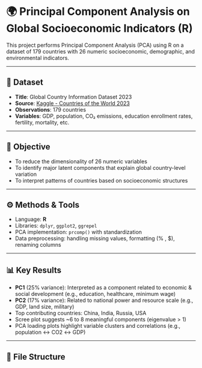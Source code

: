 # 🌍 Principal Component Analysis on Global Socioeconomic Indicators (R)

This project performs Principal Component Analysis (PCA) using R on a dataset of 179 countries with 26 numeric socioeconomic, demographic, and environmental indicators.

---

## 📁 Dataset

- **Title**: Global Country Information Dataset 2023
- **Source**: [Kaggle - Countries of the World 2023](https://www.kaggle.com/datasets/nelgiriyewithana/countries-of-the-world-2023)
- **Observations**: 179 countries
- **Variables**: GDP, population, CO₂ emissions, education enrollment rates, fertility, mortality, etc.

---

## 🎯 Objective

- To reduce the dimensionality of 26 numeric variables
- To identify major latent components that explain global country-level variation
- To interpret patterns of countries based on socioeconomic structures

---

## ⚙️ Methods & Tools

- Language: **R**
- Libraries: `dplyr`, `ggplot2`, `ggrepel`
- PCA implementation: `prcomp()` with standardization
- Data preprocessing: handling missing values, formatting (% , $), renaming columns

---

## 📊 Key Results

- **PC1** (25% variance): Interpreted as a component related to economic & social development (e.g., education, healthcare, minimum wage)
- **PC2** (17% variance): Related to national power and resource scale (e.g., GDP, land size, military)
- Top contributing countries: China, India, Russia, USA
- Scree plot suggests ~6 to 8 meaningful components (eigenvalue > 1)
- PCA loading plots highlight variable clusters and correlations (e.g., population ↔ CO2 ↔ GDP)

---

## 📁 File Structure
